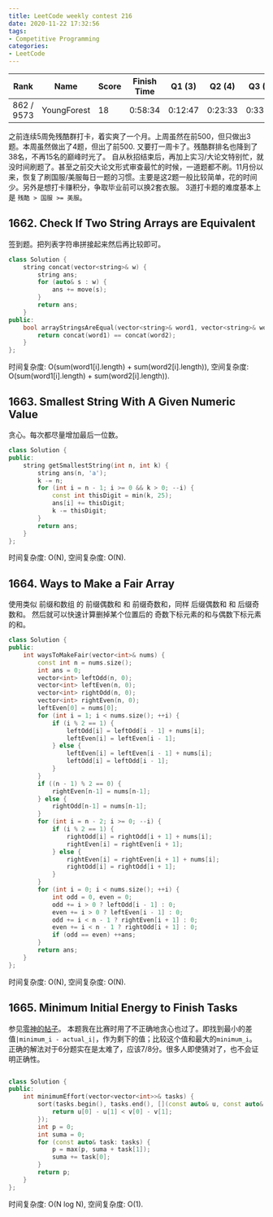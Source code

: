 ```yaml
---
title: LeetCode weekly contest 216
date: 2020-11-22 17:32:56
tags:
- Competitive Programming
categories:
- LeetCode
---
```


| Rank |	Name |	Score |	Finish Time | 	Q1 (3) |	Q2 (4) |	Q3 (5) |	Q4 (6)|
|--|--|--|--|--|--|--|--|
| 862 / 9573 | YoungForest | 18 | 0:58:34 | 0:12:47	 | 0:23:33 | 0:33:14 | 0:58:34 |

之前连续5周免残酷群打卡，着实爽了一个月。上周虽然在前500，但只做出3题。本周虽然做出了4题，但出了前500. 又要打一周卡了。残酷群排名也降到了38名，不再15名的巅峰时光了。
自从秋招结束后，再加上实习/大论文特别忙，就没时间刷题了。甚至之前交大论文形式审查最忙的时候，一道题都不刷。11月份以来，恢复了刷国服/美服每日一题的习惯。主要是这2题一般比较简单，花的时间少。另外是想打卡赚积分，争取毕业前可以换2套衣服。
3道打卡题的难度基本上是 `残酷 > 国服 >= 美服`。

## 1662. Check If Two String Arrays are Equivalent

签到题。把列表字符串拼接起来然后再比较即可。

```cpp
class Solution {
    string concat(vector<string>& w) {
        string ans;
        for (auto& s : w) {
            ans += move(s);
        }
        return ans;
    }
public:
    bool arrayStringsAreEqual(vector<string>& word1, vector<string>& word2) {
        return concat(word1) == concat(word2);
    }
};
```

时间复杂度: O(sum(word1[i].length) + sum(word2[i].length)),
空间复杂度: O(sum(word1[i].length) + sum(word2[i].length)).


## 1663. Smallest String With A Given Numeric Value

贪心。每次都尽量增加最后一位数。

```cpp
class Solution {
public:
    string getSmallestString(int n, int k) {
        string ans(n, 'a');
        k -= n;
        for (int i = n - 1; i >= 0 && k > 0; --i) {
            const int thisDigit = min(k, 25);
            ans[i] += thisDigit;
            k -= thisDigit;
        }
        return ans;
    }
};
```

时间复杂度: O(N),
空间复杂度: O(N).


## 1664. Ways to Make a Fair Array

使用类似 前缀和数组 的 前缀偶数和 和 前缀奇数和，同样 后缀偶数和 和 后缀奇数和。
然后就可以快速计算删掉某个位置后的 奇数下标元素的和与偶数下标元素的和。

```cpp
class Solution {
public:
    int waysToMakeFair(vector<int>& nums) {
        const int n = nums.size();
        int ans = 0;
        vector<int> leftOdd(n, 0);
        vector<int> leftEven(n, 0);
        vector<int> rightOdd(n, 0);
        vector<int> rightEven(n, 0);
        leftEven[0] = nums[0];
        for (int i = 1; i < nums.size(); ++i) {
            if (i % 2 == 1) {
                leftOdd[i] = leftOdd[i - 1] + nums[i];
                leftEven[i] = leftEven[i - 1];
            } else {
                leftEven[i] = leftEven[i - 1] + nums[i];
                leftOdd[i] = leftOdd[i - 1];
            }
        }
        if ((n - 1) % 2 == 0) {
            rightEven[n-1] = nums[n-1];
        } else {
            rightOdd[n-1] = nums[n-1];
        }
        for (int i = n - 2; i >= 0; --i) {
            if (i % 2 == 1) {
                rightOdd[i] = rightOdd[i + 1] + nums[i];
                rightEven[i] = rightEven[i + 1];
            } else {
                rightEven[i] = rightEven[i + 1] + nums[i];
                rightOdd[i] = rightOdd[i + 1];
            }
        }
        for (int i = 0; i < nums.size(); ++i) {
            int odd = 0, even = 0;
            odd += i > 0 ? leftOdd[i - 1] : 0;
            even += i > 0 ? leftEven[i - 1] : 0;
            odd += i < n - 1 ? rightEven[i + 1] : 0;
            even += i < n - 1 ? rightOdd[i + 1] : 0;
            if (odd == even) ++ans;
        }
        return ans;
    }
};
```

时间复杂度: O(N),
空间复杂度: O(N).

## 1665. Minimum Initial Energy to Finish Tasks

参见[零神的帖子](https://leetcode-cn.com/problems/minimum-initial-energy-to-finish-tasks/solution/wan-cheng-suo-you-ren-wu-de-zui-shao-chu-shi-neng-/)。
本题我在比赛时用了不正确地贪心也过了。即找到最小的差值`|minimum_i - actual_i|`，作为剩下的值；比较这个值和最大的`minimum_i`。
正确的解法对于6分题实在是太难了，应该7/8分。很多人即使猜对了，也不会证明正确性。

```cpp

class Solution {
public:
    int minimumEffort(vector<vector<int>>& tasks) {
        sort(tasks.begin(), tasks.end(), [](const auto& u, const auto& v) {
            return u[0] - u[1] < v[0] - v[1];
        });
        int p = 0;
        int suma = 0;
        for (const auto& task: tasks) {
            p = max(p, suma + task[1]);
            suma += task[0];
        }
        return p;
    }
};
```

时间复杂度: O(N log N),
空间复杂度: O(1).
